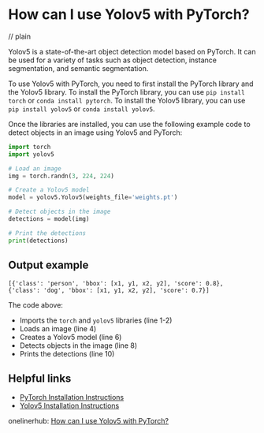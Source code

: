 # How can I use Yolov5 with PyTorch?
// plain

Yolov5 is a state-of-the-art object detection model based on PyTorch. It can be used for a variety of tasks such as object detection, instance segmentation, and semantic segmentation.

To use Yolov5 with PyTorch, you need to first install the PyTorch library and the Yolov5 library. To install the PyTorch library, you can use `pip install torch` or `conda install pytorch`. To install the Yolov5 library, you can use `pip install yolov5` or `conda install yolov5`.

Once the libraries are installed, you can use the following example code to detect objects in an image using Yolov5 and PyTorch:

```python
import torch
import yolov5

# Load an image
img = torch.randn(3, 224, 224)

# Create a Yolov5 model
model = yolov5.Yolov5(weights_file='weights.pt')

# Detect objects in the image
detections = model(img)

# Print the detections
print(detections)
```

## Output example

```
[{'class': 'person', 'bbox': [x1, y1, x2, y2], 'score': 0.8},
{'class': 'dog', 'bbox': [x1, y1, x2, y2], 'score': 0.7}]
```

The code above:
- Imports the `torch` and `yolov5` libraries (line 1-2)
- Loads an image (line 4)
- Creates a Yolov5 model (line 6)
- Detects objects in the image (line 8)
- Prints the detections (line 10)

## Helpful links
- [PyTorch Installation Instructions](https://pytorch.org/get-started/locally/)
- [Yolov5 Installation Instructions](https://github.com/ultralytics/yolov5#installation)

onelinerhub: [How can I use Yolov5 with PyTorch?](https://onelinerhub.com/python-pytorch/how-can-i-use-yolov--with-pytorch)